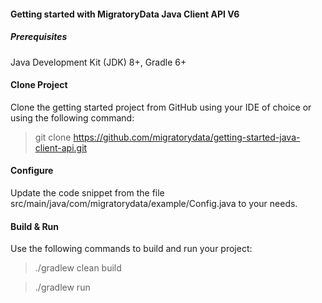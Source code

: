 #### Getting started with MigratoryData Java Client API V6

##### Prerequisites
Java Development Kit (JDK) 8+, Gradle 6+ 

#### Clone Project

Clone the getting started project from GitHub using your IDE of choice or using the following command:
> git clone https://github.com/migratorydata/getting-started-java-client-api.git

#### Configure
Update the code snippet from the file src/main/java/com/migratorydata/example/Config.java to your needs.

#### Build & Run
Use the following commands to build and run your project:
> ./gradlew clean build

> ./gradlew run
